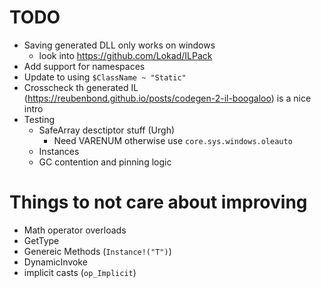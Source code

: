 # TODO

* Saving generated DLL only works on windows 
    - look into https://github.com/Lokad/ILPack
* Add support for namespaces
* Update to using `$ClassName ~ "Static"`
* Crosscheck th generated IL (https://reubenbond.github.io/posts/codegen-2-il-boogaloo) is a nice intro
* Testing
    - SafeArray desctiptor stuff (Urgh)
        - Need VARENUM otherwise use `core.sys.windows.oleauto`
    - Instances
    - GC contention and pinning logic

# Things to not care about improving

* Math operator overloads
* GetType
* Genereic Methods (`Instance!("T")`)
* DynamicInvoke
* implicit casts (`op_Implicit`)
